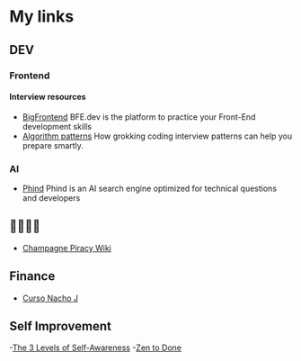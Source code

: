 # My links

## DEV

### Frontend

#### Interview resources

- [BigFrontend](https://bigfrontend.dev) BFE.dev is the platform to practice your Front-End development skills
- [Algorithm patterns](https://levelup.gitconnected.com/become-a-coding-interview-pro-in-2023-with-these-20-must-know-algorithmic-patterns-715643e493f5) How grokking coding interview patterns can help you prepare smartly.



### AI

- [Phind](https://www.phind.com/search?home=true) Phind is an AI search engine optimized for technical questions and developers


## 🏴‍☠️🏴‍☠️

 - [Champagne Piracy Wiki](https://champagne.pages.dev/)


## Finance

- [Curso Nacho J](https://vimeo.com/569149997)

## Self Improvement

-[The 3 Levels of Self-Awareness](https://markmanson.net/self-awareness)
-[Zen to Done](https://zenhabits.net/zen-to-done-ztd-the-ultimate-simple-productivity-system/)
